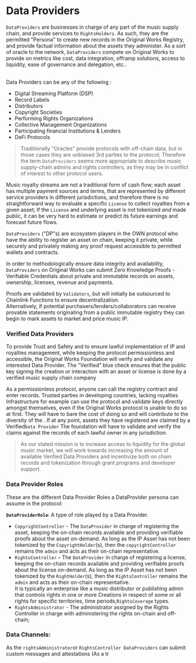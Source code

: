 # Data Providers

`DataProviders` are businesses in charge of any part of the music supply chain, and provide services to `RightsHolders`. As such, they are the permitted "Persona" to create new records in the Original Works Registry, and provide factual information about the assets they administer. As a sort of oracle to the network, `DataProviders` compete on Original Works to provide on metrics like cost, data integration, offramp solutions, access to liquidity, ease of governance and delegation, etc..&#x20;

\
Data Providers can be any of the following :&#x20;

* Digital Streaming Platform (DSP)&#x20;
* Record Labels&#x20;
* Distributors
* Copyright Societies
* Performing Rights Organizations
* Collective Management Organizations
* Participating financial Institutions & Lenders
* DeFi Protocols

> Traditionally "Oracles" provide protocols with off-chain data, but in those cases they are unbiased 3rd parties to the protocol; Therefore the term `DataProviders` seems more appropriate to describe music supply-chain admins and rights controllers, as they may be in conflict of interest to other protocol users.&#x20;

Music royalty streams are not a traditional form of cash flow; each asset has multiple payment sources and terms, that are represented by different service providers in different jurisdictions, and therefore there is no straightforward way to evaluate a specific `License` to collect royalties from a given asset; If the `License` and underlying asset is not tokenized _and_ made public, it can be very hard to estimate or predict its future earnings and forecast future flows.

`DataProviders` ("DP"s) are ecosystem players in the OWN protocol who have the ability to register an asset on chain, keeping it private, while securely and privately making any proof request accessible to permitted wallets and contracts.&#x20;

In order to methodologically ensure data integrity and availability, `DataProviders` on Original Works can submit Zero Knowledge Proofs - Verifiable Credentials about private and immutable records on assets, ownership, licenses, revenue and payments.

Proofs are validated by `Validators`, but will initially be outsourced to Chainlink Functions to ensure decentralization.\
Alternatively, if potential purchasers/lenders/collaborators can receive provable statements originating from a public immutable registry they can begin to mark assets to market and price music IP.&#x20;

### Verified Data Providers

To provide Trust and Safety and to ensure lawful implementation of IP and royalties management, while keeping the protocol permissionless and accessible, the Original Works Foundation will verify and validate any interested Data Provider. The "Verified" blue check ensures that the public key signing the creation or interaction with an asset or license is done by a verified music supply chain company

As a permissionless protocol, anyone can call the registry contract and enter records. Trusted parties in developing countries, lacking royalties Infrastructure for example can use the protocol and validate keys directly amongst themselves, even if the Original Works protocol is unable to do so at first. They will have to bare the cost of doing so and will contribute to the diversity of the . If at any point, assets they have registered are claimed by a Verified`Data Provider`  The foundation will have to validate and verify the claims against the records of each lawful owner in any jurisdiction.&#x20;

> As our stated mission is to increase access to liquidity for the global music market, we will work towards increasing the amount of available Verified Data Providers and incentivize both on chain records and tokenization through grant programs and developer support.

### Data Provider Roles&#x20;

These are the different Data Provider Roles a DataProvider persona can assume in the protocol:

**`DataProviderRole`**: A type of role played by a Data Provider.

* `CopyrightController` - The `DataProvider` in charge of registering the asset, keeping the on-chain records available and providing verifiable proofs about the asset on-demand. As long as the IP Asset has not been tokenized by the `CopyrightHolder`(s), then the `copyrightController` remains the `admin` and acts as their on-chain representative.
* `RightsController` **-** The `DataProvider` in charge of registering a license, keeping the on-chain records available and providing verifiable proofs about the license on-demand. As long as the IP Asset has not been tokenized by the `RightHolder`(s), then the `RightsController` remains the `admin` and acts as their on-chain representative. \
  It is typically an enterprise like a music distributor or publishing admin that controls rights in one or more Creations in respect of some or all rights for specific territories, time periods,`RightsCoverage` types.
* `RightsAdministrator` - The administrator assigned by the Rights Controller in charge with administering the rights on-chain and off-chain;

### Data Channels:

As the `rightsAdministrator`or `RightsController DataProviders` can submit custom messages and attestations (As a tr
